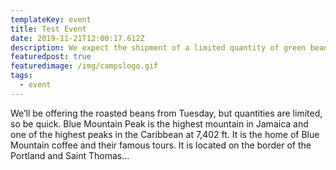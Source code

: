 ```yaml
---
templateKey: event
title: Test Event
date: 2019-11-21T12:00:17.612Z
description: We expect the shipment of a limited quantity of green beans next Monday.
featuredpost: true
featuredimage: /img/campslogo.gif
tags:
  - event
---
```


We’ll be offering the roasted beans from Tuesday, but quantities are limited, so be quick. Blue Mountain Peak is the highest mountain in Jamaica and one of the highest peaks in the Caribbean at 7,402 ft. It is the home of Blue Mountain coffee and their famous tours. It is located on the border of the Portland and Saint Thomas…
